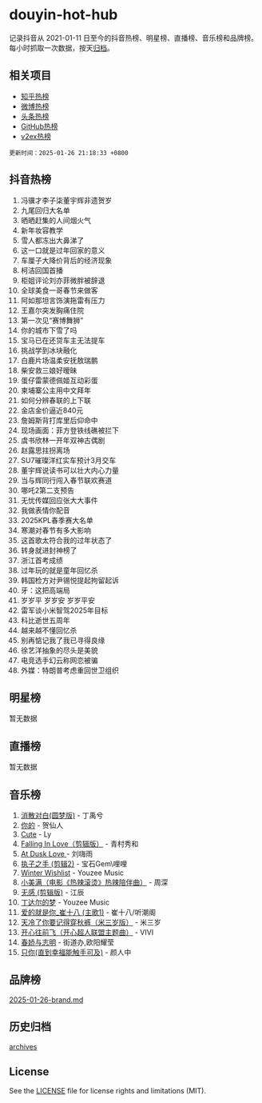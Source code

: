 # douyin-hot-hub

记录抖音从 2021-01-11 日至今的抖音热榜、明星榜、直播榜、音乐榜和品牌榜。每小时抓取一次数据，按天[归档](archives)。

## 相关项目

- [知乎热榜](https://github.com/lonnyzhang423/zhihu-hot-hub)
- [微博热榜](https://github.com/lonnyzhang423/weibo-hot-hub)
- [头条热榜](https://github.com/lonnyzhang423/toutiao-hot-hub)
- [GitHub热榜](https://github.com/lonnyzhang423/github-hot-hub)
- [v2ex热榜](https://github.com/lonnyzhang423/v2ex-hot-hub)


`更新时间：2025-01-26 21:18:33 +0800`

## 抖音热榜

1. 冯骥才李子柒董宇辉非遗贺岁
1. 九尾回归大名单
1. 晒晒赶集的人间烟火气
1. 新年妆容教学
1. 雪人都冻出大鼻涕了
1. 这一口就是过年回家的意义
1. 车厘子大降价背后的经济现象
1. 柯洁回国首播
1. 柜姐评论刘亦菲微胖被辞退
1. 全球美食一哥春节来做客
1. 阿如那坦言饰演拖雷有压力
1. 王嘉尔突发胸痛住院
1. 第一次见“赛博舞狮”
1. 你的城市下雪了吗
1. 宝马已在还贷车主无法提车
1. 挑战学到冰块融化
1. 白鹿片场温柔安抚敖瑞鹏
1. 柴安救三娘好暧昧
1. 蛋仔雷蒙德佩姬互动彩蛋
1. 柬埔寨公主用中文拜年
1. 如何分辨春联的上下联
1. 金店金价逼近840元
1. 詹姆斯背打库里后仰命中
1. 现场画面：菲方登铁线礁被拦下
1. 虞书欣林一开年双神古偶剧
1. 赵露思拄拐离场
1. SU7璀璨洋红实车预计3月交车
1. 董宇辉说读书可以壮大内心力量
1. 当与辉同行闯入春节联欢赛道
1. 哪吒2第二支预告
1. 无忧传媒回应张大大事件
1. 我做表情你配音
1. 2025KPL春季赛大名单
1. 寒潮对春节有多大影响
1. 这首歌太符合我的过年状态了
1. 转身就进封神榜了
1. 浙江首考成绩
1. 过年玩的就是童年回忆杀
1. 韩国检方对尹锡悦提起拘留起诉
1. 牙：这把高端局
1. 岁岁平 岁岁安 岁岁平安
1. 雷军谈小米智驾2025年目标
1. 科比逝世五周年
1. 越来越不懂回忆杀
1. 别再惦记我了我已寻得良缘
1. 徐艺洋抽象的尽头是美貌
1. 电竞选手幻云称网恋被骗
1. 外媒：特朗普考虑重回世卫组织

## 明星榜

暂无数据

## 直播榜

暂无数据

## 音乐榜

1. [消散对白(圆梦版)](https://sf5-hl-cdn-tos.douyinstatic.com/obj/tos-cn-ve-2774/og4jB5I5IizzoZVAAAzWgBMAsMDWoArfwBOiFs) - 丁禹兮
1. [你的](https://sf5-hl-cdn-tos.douyinstatic.com/obj/tos-cn-ve-2774/oYuIeKf42jB7sEV6B2upMdpYAgfrQWj0FeRegh) - 贺仙人
1. [Cute](https://sf5-hl-cdn-tos.douyinstatic.com/obj/tos-cn-ve-2774/o4IbIzHWKAAB4wsS5qMBRiiAlEBGTpQRNfFvuo) - Ly
1. [Falling In Love（剪辑版）](https://sf5-hl-cdn-tos.douyinstatic.com/obj/tos-cn-ve-2774/o8ajpA8zzgBPahbBIO8AcKGBLJezFCRd1wfP9f) - 青村秀和
1. [ At Dusk  Love ](https://sf5-hl-cdn-tos.douyinstatic.com/obj/tos-cn-ve-2774/o8CrpCf5CaYgI4ZrtQgMQAFEfuGqNnRSDQAPBc) - 刘嗨雨
1. [执子之手 (剪辑2)](https://sf5-hl-cdn-tos.douyinstatic.com/obj/tos-cn-ve-2774/oUoZLQjCc31XzqsBnBQUNgeKtYPBcgbFDwtfcu) - 宝石Gem\哩哩
1. [Winter Wishlist](https://sf5-hl-cdn-tos.douyinstatic.com/obj/tos-cn-ve-2774/oIIgUOeamCFCVAzxN6MFRLIBlLGpUqQxeeHrLE) - Youzee Music
1. [小美满（电影《热辣滚烫》热辣陪伴曲）](https://sf5-hl-cdn-tos.douyinstatic.com/obj/tos-cn-ve-2774/o0GAn2lSgfZIDUgtevCGDQYnFg4CwnrBaxbTZL) - 周深
1. [无感 (剪辑版)](https://sf5-hl-cdn-tos.douyinstatic.com/obj/tos-cn-ve-2774/o0eIsUzJBDlQaQFC5OFlgbMEZC1TFYBftOBn6p) - 江辰
1. [丁达尔的梦](https://sf5-hl-cdn-tos.douyinstatic.com/obj/tos-cn-ve-2774/oMU3WirUZBVQkAC9ccG5P2IQirziZM2RTInUY) - Youzee Music
1. [爱的就是你_崔十八 (主歌1)](https://sf5-hl-cdn-tos.douyinstatic.com/obj/tos-cn-ve-2774/oI5BO5DhFZ6UTcNCnZaOCBLtZ7WIMQGfgnXf5E) - 崔十八/听潮阁
1. [天冷了你要记得穿秋裤（米三岁版）](https://sf5-hl-cdn-tos.douyinstatic.com/obj/tos-cn-ve-2774/oQlIwVIDWiZ6BQilAorS7MA0AgCkQDvcZAdm1) - 米三岁
1. [开心往前飞（开心超人联盟主题曲）](https://sf5-hl-cdn-tos.douyinstatic.com/obj/tos-cn-ve-2774/9d8fb7c82cf1421fb93a9fe925275e0a) - VIVI
1. [春娇与志明](https://sf6-cdn-tos.douyinstatic.com/obj/tos-cn-ve-2774/e530d8fceb7044b39707d7f9ff54add1) - 街道办,欧阳耀莹
1. [只你(直到幸福能触手可及)](https://sf5-hl-cdn-tos.douyinstatic.com/obj/tos-cn-ve-2774/o0lBkRDzFTeaVSUz3ZZSCBVtZ5DIMQGfgmEAuE) - 颜人中

## 品牌榜

[2025-01-26-brand.md](archives/2025-01-26-brand.md)

## 历史归档

[archives](archives)

## License

See the [LICENSE](LICENSE) file for license rights and limitations (MIT).
